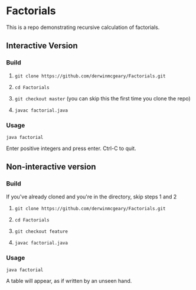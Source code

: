# Factorials

This is a repo demonstrating recursive calculation of factorials.

## Interactive Version

### Build

1. `git clone https://github.com/derwinmcgeary/Factorials.git`

1. `cd Factorials`

1. `git checkout master` (you can skip this the first time you clone the repo)

1. `javac factorial.java`

### Usage

`java factorial`

Enter positive integers and press enter. Ctrl-C to quit.

## Non-interactive version

### Build

If you've already cloned and you're in the directory, skip steps 1 and 2

1. `git clone https://github.com/derwinmcgeary/Factorials.git`

1. `cd Factorials`

1. `git checkout feature`

1. `javac factorial.java`


### Usage

`java factorial`

A table will appear, as if written by an unseen hand.